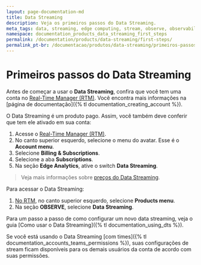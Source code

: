 ```yaml
---
layout: page-documentation-md
title: Data Streaming
description: Veja os primeiros passos do Data Streaming.
meta_tags: data, streaming, edge computing, stream, observe, observability, observabilidade, logs, events, eventos
namespace: documentation_products_data_streaming_first_steps
permalink: /documentation/products/data-streaming/first-steps/
permalink_pt-br: /documentacao/produtos/data-streaming/primeiros-passos/
---
```


# Primeiros passos do Data Streaming

Antes de começar a usar o **Data Streaming**, confira que você tem uma conta no [Real-Time Manager (RTM)](https://manager.azion.com/). Você encontra mais informações na [página de documentação]({% tl documentation_creating_account %}).

O Data Streaming é um produto pago. Assim, você também deve conferir que tem ele ativado em sua conta:

1. Acesse o [Real-Time Manager (RTM)](https://manager.azion.com/).
2. No canto superior esquerdo, selecione o menu do avatar. Esse é o **Account menu**.
3. Selecione **Billing & Subscriptions**.
4. Selecione a aba **Subscriptions**.
5. Na seção **Edge Analytics**, ative o switch **Data Streaming**.

> Veja mais informações sobre [preços do Data Streaming](https://www.azion.com/pt-br/precos/).

Para acessar o Data Streaming:

1. [No RTM](https://manager.azion.com/), no canto superior esquerdo, selecione **Products menu**.
2. Na seção **OBSERVE**, selecione **Data Streaming**.

Para um passo a passo de como configurar um novo data streaming, veja o guia [Como usar o Data Streaming]({% tl documentation_using_dts %}).

Se você está usando o Data Streaming [com times]({% tl documentation_accounts_teams_permissions %}), suas configurações de stream ficam disponíveis para os demais usuários da conta de acordo com suas permissões.
